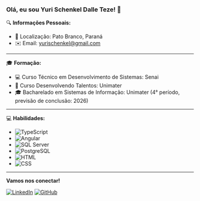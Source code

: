 ### Olá, eu sou Yuri Schenkel Dalle Teze! 👋

🔍 **Informações Pessoais:**

- 📍 Localização: Pato Branco, Paraná
- ✉️ Email: yurischenkel@gmail.com

---

🎓 **Formação:**

- 💻 Curso Técnico em Desenvolvimento de Sistemas: Senai 
- 🌟 Curso Desenvolvendo Talentos: Unimater
- 🎓 Bacharelado em Sistemas de Informação: Unimater (4° período, previsão de conclusão: 2026)

---

💻 **Habilidades:**

- ![TypeScript](https://img.shields.io/badge/-TypeScript-007ACC?style=flat-square&logo=typescript&logoColor=white)
- ![Angular](https://img.shields.io/badge/-Angular-DD0031?style=flat-square&logo=angular&logoColor=white)
- ![SQL Server](https://img.shields.io/badge/-SQL%20Server-CC2927?style=flat-square&logo=microsoft-sql-server&logoColor=white)
- ![PostgreSQL](https://img.shields.io/badge/-PostgreSQL-336791?style=flat-square&logo=postgresql&logoColor=white)
- ![HTML](https://img.shields.io/badge/-HTML-E34F26?style=flat-square&logo=html5&logoColor=white)
- ![CSS](https://img.shields.io/badge/-CSS-1572B6?style=flat-square&logo=css3&logoColor=white)

---

**Vamos nos conectar!**

[![LinkedIn](https://img.shields.io/badge/-LinkedIn-0A66C2?style=flat-square&logo=linkedin&logoColor=white)](https://www.linkedin.com/in/yuri-schenkel-dalle-teze-313053279/)
[![GitHub](https://img.shields.io/badge/-GitHub-181717?style=flat-square&logo=github&logoColor=white)](https://github.com/YuriSchenkel)

